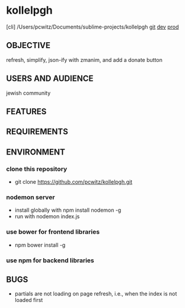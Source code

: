 kollelpgh
====================
[cli] /Users/pcwitz/Documents/sublime-projects/kollelpgh
[git](https://github.com/pcwitz/kollelpgh.git)
[dev](localhost:3000)
[prod](www.kollelpgh.org)

OBJECTIVE
--------------------
refresh, simplify, json-ify with zmanim, and add a donate button

USERS AND AUDIENCE
--------------------
jewish community

FEATURES
--------------------

REQUIREMENTS
--------------------

ENVIRONMENT
--------------------
###  clone this repository

  *  git clone https://github.com/pcwitz/kollelpgh.git

###  nodemon server

  *  install globally with npm install nodemon -g
  *  run with nodemon index.js

###  use bower for frontend libraries

  *  npm bower install -g

###  use npm for backend libraries

BUGS
--------------------
*  partials are not loading on page refresh, i.e., when the index is not loaded first


